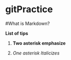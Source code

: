 # gitPractice

#What is Markdown?

**List of tips**

1. **Two asterisk emphasize**

2. *One asterisk Italicizes*